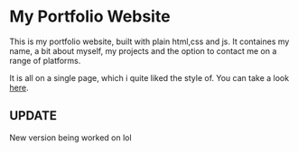 # My Portfolio Website
This is my portfolio website, built with plain html,css and js.
It containes my name, a bit about myself, my projects and the option to contact me on a range of platforms.

It is all on a single page, which i quite liked the style of. You can take a look [here](https://br3nd0g.github.io/portfolio/).

## UPDATE

New version being worked on lol